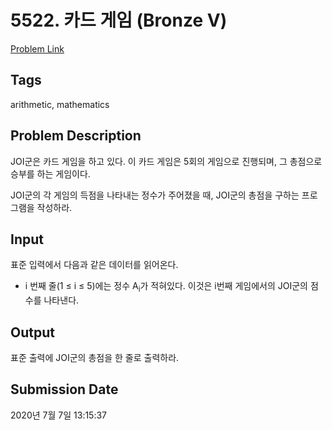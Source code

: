# 5522. 카드 게임 (Bronze V) 

[Problem Link](https://www.acmicpc.net/problem/5522) 

## Tags

arithmetic, mathematics

## Problem Description

<p>JOI군은 카드 게임을 하고 있다. 이 카드 게임은 5회의 게임으로 진행되며, 그 총점으로 승부를 하는 게임이다.</p>

<p>JOI군의 각 게임의 득점을 나타내는 정수가 주어졌을 때, JOI군의 총점을 구하는 프로그램을 작성하라.</p>

## Input

 <p>표준 입력에서 다음과 같은 데이터를 읽어온다.</p>

<ul>
	<li>i 번째 줄(1 ≤ i ≤ 5)에는 정수 A<sub>i</sub>가 적혀있다. 이것은 i번째 게임에서의 JOI군의 점수를 나타낸다.</li>
</ul>

## Output

 <p>표준 출력에 JOI군의 총점을 한 줄로 출력하라.</p>

## Submission Date

2020년 7월 7일 13:15:37

